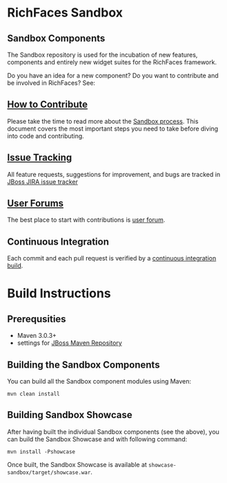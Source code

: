 RichFaces Sandbox
=================

Sandbox Components
------------------

The Sandbox repository is used for the incubation of new features, components and entirely new widget suites for the RichFaces framework.

Do you have an idea for a new component?  Do you want to contribute and be involved in RichFaces?  See:

[How to Contribute](https://community.jboss.org/wiki/RichFaces4ComponentDevelopmentProcess)
-----------------

Please take the time to read more about the [Sandbox process](https://community.jboss.org/wiki/RichFaces4ComponentDevelopmentProcess). This document covers the most important steps you need to take before diving into code and contributing.

[Issue Tracking](https://issues.jboss.org/browse/RFSBOX)
--------------

All feature requests, suggestions for improvement, and bugs are tracked in [JBoss JIRA issue tracker](https://issues.jboss.org/browse/RFSBOX)

[User Forums](http://www.jboss.org/index.html?module=bb&op=viewforum&f=261)
---------------------

The best place to start with contributions is [user forum](http://www.jboss.org/index.html?module=bb&op=viewforum&f=261).

Continuous Integration
----------------------

Each commit and each pull request is verified by a [continuous integration build](https://buildhive.cloudbees.com/job/richfaces/job/sandbox/).


Build Instructions
==================

Prerequsities
-------------

* Maven 3.0.3+
* settings for [JBoss Maven Repository](https://community.jboss.org/wiki/MavenGettingStarted-Developers)

Building the Sandbox Components
-------------------------------

You can build all the Sandbox component modules using Maven:

    mvn clean install


Building Sandbox Showcase
-------------------------

After having built the individual Sandbox components (see the above), you can build the Sandbox Showcase and with following command:

    mvn install -Pshowcase

Once built, the Sandbox Showcase is available at `showcase-sandbox/target/showcase.war`.
